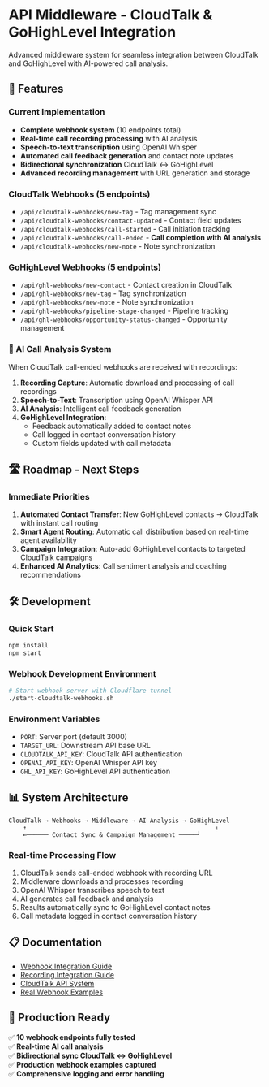 # API Middleware - CloudTalk & GoHighLevel Integration

Advanced middleware system for seamless integration between CloudTalk and GoHighLevel with AI-powered call analysis.

## 🚀 Features

### Current Implementation
- **Complete webhook system** (10 endpoints total)
- **Real-time call recording processing** with AI analysis
- **Speech-to-text transcription** using OpenAI Whisper
- **Automated call feedback generation** and contact note updates
- **Bidirectional synchronization** CloudTalk ↔ GoHighLevel
- **Advanced recording management** with URL generation and storage

### CloudTalk Webhooks (5 endpoints)
- `/api/cloudtalk-webhooks/new-tag` - Tag management sync
- `/api/cloudtalk-webhooks/contact-updated` - Contact field updates
- `/api/cloudtalk-webhooks/call-started` - Call initiation tracking
- `/api/cloudtalk-webhooks/call-ended` - **Call completion with AI analysis**
- `/api/cloudtalk-webhooks/new-note` - Note synchronization

### GoHighLevel Webhooks (5 endpoints)
- `/api/ghl-webhooks/new-contact` - Contact creation in CloudTalk
- `/api/ghl-webhooks/new-tag` - Tag synchronization
- `/api/ghl-webhooks/new-note` - Note synchronization
- `/api/ghl-webhooks/pipeline-stage-changed` - Pipeline tracking
- `/api/ghl-webhooks/opportunity-status-changed` - Opportunity management

### 🤖 AI Call Analysis System

When CloudTalk call-ended webhooks are received with recordings:

1. **Recording Capture**: Automatic download and processing of call recordings
2. **Speech-to-Text**: Transcription using OpenAI Whisper API
3. **AI Analysis**: Intelligent call feedback generation
4. **GoHighLevel Integration**: 
   - Feedback automatically added to contact notes
   - Call logged in contact conversation history
   - Custom fields updated with call metadata

## 🛣️ Roadmap - Next Steps

### Immediate Priorities
1. **Automated Contact Transfer**: New GoHighLevel contacts → CloudTalk with instant call routing
2. **Smart Agent Routing**: Automatic call distribution based on real-time agent availability
3. **Campaign Integration**: Auto-add GoHighLevel contacts to targeted CloudTalk campaigns
4. **Enhanced AI Analytics**: Call sentiment analysis and coaching recommendations

## 🛠️ Development

### Quick Start
```bash
npm install
npm start
```

### Webhook Development Environment
```bash
# Start webhook server with Cloudflare tunnel
./start-cloudtalk-webhooks.sh
```

### Environment Variables
- `PORT`: Server port (default 3000)
- `TARGET_URL`: Downstream API base URL
- `CLOUDTALK_API_KEY`: CloudTalk API authentication
- `OPENAI_API_KEY`: OpenAI Whisper API key
- `GHL_API_KEY`: GoHighLevel API authentication

## 📊 System Architecture

```
CloudTalk → Webhooks → Middleware → AI Analysis → GoHighLevel
    ↑                                                    ↓
    ←────── Contact Sync & Campaign Management ─────┘
```

### Real-time Processing Flow
1. CloudTalk sends call-ended webhook with recording URL
2. Middleware downloads and processes recording
3. OpenAI Whisper transcribes speech to text
4. AI generates call feedback and analysis
5. Results automatically sync to GoHighLevel contact notes
6. Call metadata logged in contact conversation history

## 📋 Documentation

- [Webhook Integration Guide](./WEBHOOK_INTEGRATION_GUIDE.md)
- [Recording Integration Guide](./RECORDING_INTEGRATION_GUIDE.md)
- [CloudTalk API System](./README-CLOUDTALK-API-SYSTEM.md)
- [Real Webhook Examples](./Webhook%20CloudTalk/)

## 🚀 Production Ready

✅ **10 webhook endpoints fully tested**  
✅ **Real-time AI call analysis**  
✅ **Bidirectional sync CloudTalk ↔ GoHighLevel**  
✅ **Production webhook examples captured**  
✅ **Comprehensive logging and error handling**

